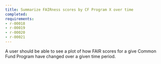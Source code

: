 ```yaml
---
title: Summarize FAIRness scores by CF Program X over time
completed:
requirements:
- r-00018
- r-00019
- r-00020
- r-00021
---
```


A user should be able to see a plot of how FAIR scores for a give Common Fund Program have changed over a given time period.
